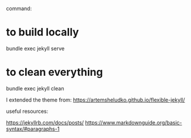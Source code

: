 
command:

# to build locally
bundle exec jekyll serve

# to clean everything
bundle exec jekyll clean 


I extended the theme from: https://artemsheludko.github.io/flexible-jekyll/


useful resources:

https://jekyllrb.com/docs/posts/
https://www.markdownguide.org/basic-syntax/#paragraphs-1